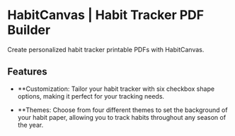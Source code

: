 # HabitCanvas | Habit Tracker PDF Builder

Create personalized habit tracker printable PDFs with HabitCanvas.

## Features

- **Customization: Tailor your habit tracker with six checkbox shape options, making it perfect for your tracking needs.

- **Themes: Choose from four different themes to set the background of your habit paper, allowing you to track habits throughout any season of the year.